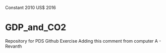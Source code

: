 
Constant 2010 US$
2016

# GDP_and_CO2
Repository for PDS Github Exercise
Adding this comment from computer A - Revanth
